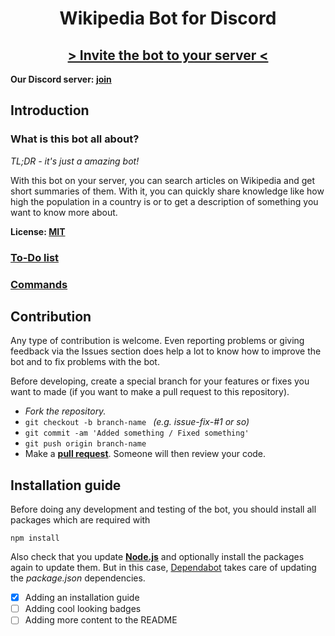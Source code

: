 <h1 align="center"> Wikipedia Bot for Discord </h1>

<h2 align="center"> <a href="https://discordapp.com/oauth2/authorize?client_id=554751047030013953&scope=bot&permissions=3467328"> > Invite the bot to your server < </a></h2>

**Our Discord server: [join](https://discord.gg/yAUmDNb)**

## Introduction

### What is this bot all about?

*TL;DR - it's just a amazing bot!*

With this bot on your server, you can search articles on Wikipedia and get short summaries of them.
With it, you can quickly share knowledge like how high the population in a country is or to get a
description of something you want to know more about.

**License: [MIT](https://github.com/julianYaman/wikipedia-bot/blob/master/LICENSE)**

### [To-Do list](https://github.com/julianYaman/wikipedia-bot/blob/master/TODO.md)

### [Commands](https://github.com/julianYaman/wikipedia-bot/blob/master/COMMANDS.md)

## Contribution

Any type of contribution is welcome. Even reporting problems or giving feedback via the Issues section
does help a lot to know how to improve the bot and to fix problems with the bot.

Before developing, create a special branch for your features or fixes you want to made 
(if you want to make a pull request to this repository).

- *Fork the repository.*
- ``git checkout -b branch-name `` *(e.g. issue-fix-#1 or so)*
- ``git commit -am 'Added something / Fixed something'``
- ``git push origin branch-name``
- Make a **[pull request](https://github.com/julianYaman/wikipedia-bot/pull/new/master)**. Someone will then review your code.

## Installation guide

Before doing any development and testing of the bot, you should install all packages 
which are required with

```npm install```

Also check that you update **[Node.js](https://nodejs.org/en/)** and optionally install the packages again to update them.
But in this case, [Dependabot](https://dependabot.com/) takes care of updating the *package.json* dependencies.

- [x] Adding an installation guide
- [ ] Adding cool looking badges
- [ ] Adding more content to the README
